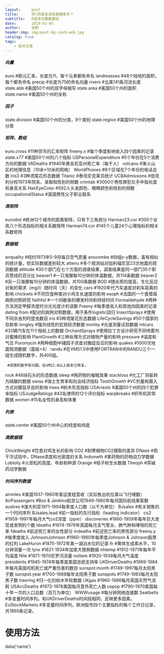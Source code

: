 ```yaml
---
layout:     post
title:      学习R语言没有数据练手？
subtitle:   R语言内置数据包
date:       2019-01-05
author:     余醉
header-img: img/post-bg-ios9-web.jpg
catalog: true
tags:
    - 技术文章
--- 
```


##### 向量
 euro #欧元汇率，长度为11，每个元素都有命名
 landmasses #48个陆地的面积，每个都有命名
 precip #长度为70的命名向量
 rivers #北美141条河流长度
 state.abb #美国50个州的双字母缩写
 state.area #美国50个州的面积
 state.name #美国50个州的全称

##### 因子
 state.division #美国50个州的分类，9个类别
 state.region #美国50个州的地理分类

##### 矩阵、数组
 euro.cross #11种货币的汇率矩阵
 freeny.x #每个季度影响收入四个因素的记录
 state.x77 #美国50个州的八个指标
 USPersonalExpenditure #5个年份在5个消费方向的数据
 VADeaths #1940年弗吉尼亚州死亡率（每千人）
 volcano #某火山区的地理信息（10米×10米的网格）
 WorldPhones #8个区域在7个年份的电话总数
 iris3 #3种鸢尾花形态数据
 Titanic #泰坦尼克乘员统计
 UCBAdmissions #伯克利分校1973年院系、录取和性别的频数
 crimtab #3000个男性罪犯左手中指长度和身高关系
 HairEyeColor #592人头发颜色、眼睛颜色和性别的频数
 occupationalStatus #英国男性父子职业联系

##### 类矩阵
 eurodist #欧洲12个城市的距离矩阵，只有下三角部分
 Harman23.cor #305个女孩八个形态指标的相关系数矩阵
 Harman74.cor #145个儿童24个心理指标的相关系数矩阵

##### 数据框
 airquality #纽约1973年5-9月每日空气质量
 anscombe #四组x-y数据，虽有相似的统计量，但实际数据差别较大
 attenu #多个观测站对加利福尼亚23次地震的观测数据
 attitude #30个部门在七个方面的调查结果，调查结果是同一部门35个职员赞成的百分比
 beaver1 #一只海狸每10分钟的体温数据，共114条数据
 beaver2 #另一只海狸每10分钟的体温数据，共100条数据
 BOD #随水质的提高，生化反应对氧的需求（mg/l）随时间（天）的变化
 cars #1920年代汽车速度对刹车距离的影响
 chickwts #不同饮食种类对小鸡生长速度的影响
 esoph #法国的一个食管癌病例对照研究
 faithful #一个间歇泉的爆发时间和持续时间
 Formaldehyde #两种方法测定甲醛浓度时分光光度计的读数
 Freeny #每季度收入和其他四因素的记录
 dating from #配对的病例对照数据，用于条件logistic回归
 InsectSprays #使用不同杀虫剂时昆虫数目
 iris #3种鸢尾花形态数据
 LifeCycleSavings #50个国家的存款率
 longley #强共线性的宏观经济数据
 morley #光速测量试验数据
 mtcars #32辆汽车在11个指标上的数据
 OrchardSprays #使用拉丁方设计研究不同喷雾剂对蜜蜂的影响
 PlantGrowth #三种处理方式对植物产量的影响
 pressure #温度和气压
 Puromycin #两种细胞中辅因子浓度对酶促反应的影响
 quakes #1000次地震观测数据（震级>4）
 randu #在VMS1.5中使用FORTRAN中的RANDU三个一组生成随机数字，共400组。

```
 #该随机数字有问题。在VMS2.0以上版本已修复。  
```

rock #48块石头的形态数据
 sleep #两药物的催眠效果
 stackloss #化工厂将氨转为硝酸的数据
 swiss #瑞士生育率和社会经济指标
 ToothGrowth #VC剂量和摄入方式对豚鼠牙齿的影响
 trees #树木形态指标
 USArrests #美国50个州的四个犯罪率指标
 USJudgeRatings #43名律师的12个评价指标
 warpbreaks #织布机异常数据
 women #15名女性的身高和体重

##### 列表
 state.center #美国50个州中心的经度和纬度

##### 类数据框
 ChickWeight #饮食对鸡生长的影响
 CO2 #耐寒植物CO2摄取的差异
 DNase #若干次试验中，DNase浓度和光密度的关系
 Indometh #某药物的药物动力学数据
 Loblolly #火炬松的高度、年龄和种源
 Orange #桔子树生长数据
 Theoph #茶碱药动学数据

##### 时间序列数据
 airmiles #美国1937-1960年客运里程营收（实际售出机位乘以飞行哩数）
 AirPassengers #Box & Jenkins航空公司1949-1960年每月国际航线乘客数
 austres #澳大利亚1971-1994每季度人口数（以千为单位）
 BJsales #有关销售的一个时间序列
 BJsales.lead #前一指标的先行指标（leading indicator）
 co2 #1959-1997年每月大气co2浓度（ppm）
 discoveries #1860-1959年每年巨大发现或发明的个数
 ldeaths #1974-1979年英国每月支气管炎、肺气肿和哮喘的死亡率
 fdeaths #前述死亡率的女性部分
 mdeaths #前述死亡率的男性部分
 freeny.y #每季度收入
 JohnsonJohnson #1960-1980年每季度Johnson & Johnson股票的红利
 LakeHuron #1875-1972年某一湖泊水位的记录
 lh #黄体生成素水平，10分钟测量一次
 lynx #1821-1934年加拿大猞猁数据
 nhtemp #1912-1971年每年平均温度
 Nile #1871-1970尼罗河流量
 nottem #1920-1939每月大气温度
 presidents #1945-1974年每季度美国总统支持率
 UKDriverDeaths #1969-1984年每月英国司机死亡或严重伤害的数目
 sunspot.month #1749-1997每月太阳黑子数
 sunspot.year #1700-1988每年太阳黑子数
 sunspots #1749-1983每月太阳黑子数
 treering #归一化的树木年轮数据
 UKgas #1960-1986每月英国天然气消耗
 USAccDeaths #1973-1978美国每月意外死亡人数
 uspop #1790–1970美国每十年一次的人口总数（百万为单位）
 WWWusage #每分钟网络连接数
 Seatbelts #多变量时间序列。和UKDriverDeaths时间段相同，反映更多因素。
 EuStockMarkets #多变量时间序列。欧洲股市四个主要指标的每个工作日记录，共1860条记录。

# 使用方法

data('name')



